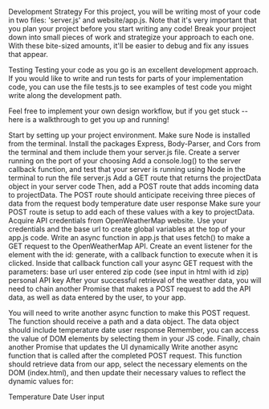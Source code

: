 Development Strategy
For this project, you will be writing most of your code in two files: 'server.js' and website/app.js. Note that it's very important that you plan your project before you start writing any code! Break your project down into small pieces of work and strategize your approach to each one. With these bite-sized amounts, it'll be easier to debug and fix any issues that appear.

Testing
Testing your code as you go is an excellent development approach. If you would like to write and run tests for parts of your implementation code, you can use the file tests.js to see examples of test code you might write along the development path.

Feel free to implement your own design workflow, but if you get stuck -- here is a walkthrough to get you up and running!

Start by setting up your project environment. Make sure Node is installed from the terminal. Install the packages Express, Body-Parser, and Cors from the terminal and them include them your server.js file.
Create a server running on the port of your choosing
Add a console.log() to the server callback function, and test that your server is running using Node in the terminal to run the file server.js
Add a GET route that returns the projectData object in your server code Then, add a POST route that adds incoming data to projectData.
The POST route should anticipate receiving three pieces of data from the request body
temperature
date
user response
Make sure your POST route is setup to add each of these values with a key to projectData.
Acquire API credentials from OpenWeatherMap website. Use your credentials and the base url to create global variables at the top of your app.js code.
Write an async function in app.js that uses fetch() to make a GET request to the OpenWeatherMap API.
Create an event listener for the element with the id: generate, with a callback function to execute when it is clicked.
Inside that callback function call your async GET request with the parameters:
base url
user entered zip code (see input in html with id zip)
personal API key
After your successful retrieval of the weather data, you will need to chain another Promise that makes a POST request to add the API data, as well as data entered by the user, to your app.

You will need to write another async function to make this POST request.
The function should receive a path and a data object.
The data object should include
temperature
date
user response
Remember, you can access the value of DOM elements by selecting them in your JS code.
Finally, chain another Promise that updates the UI dynamically Write another async function that is called after the completed POST request. This function should retrieve data from our app, select the necessary elements on the DOM (index.html), and then update their necessary values to reflect the dynamic values for:

Temperature
Date
User input
